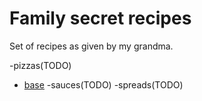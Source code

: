# Family secret recipes
Set of recipes as given by my grandma.

-pizzas(TODO)
 - [base](./pizzas/base.md)
-sauces(TODO)
-spreads(TODO)